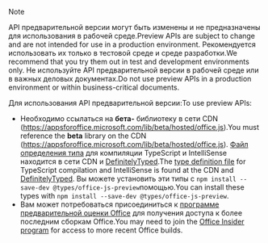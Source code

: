 > [!NOTE]
> <span data-ttu-id="e14fa-101">API предварительной версии могут быть изменены и не предназначены для использования в рабочей среде.</span><span class="sxs-lookup"><span data-stu-id="e14fa-101">Preview APIs are subject to change and are not intended for use in a production environment.</span></span> <span data-ttu-id="e14fa-102">Рекомендуется использовать их только в тестовой среде и среде разработки.</span><span class="sxs-lookup"><span data-stu-id="e14fa-102">We recommend that you try them out in test and development environments only.</span></span> <span data-ttu-id="e14fa-103">Не используйте API предварительной версии в рабочей среде или в важных деловых документах.</span><span class="sxs-lookup"><span data-stu-id="e14fa-103">Do not use preview APIs in a production environment or within business-critical documents.</span></span>
>
> <span data-ttu-id="e14fa-104">Для использования API предварительной версии:</span><span class="sxs-lookup"><span data-stu-id="e14fa-104">To use preview APIs:</span></span>
>
> - <span data-ttu-id="e14fa-105">Необходимо ссылаться на **бета-** библиотеку в сети CDN (https://appsforoffice.microsoft.com/lib/beta/hosted/office.js).</span><span class="sxs-lookup"><span data-stu-id="e14fa-105">You must reference the **beta** library on the CDN (https://appsforoffice.microsoft.com/lib/beta/hosted/office.js).</span></span> <span data-ttu-id="e14fa-106">[Файл определения типа](https://appsforoffice.microsoft.com/lib/beta/hosted/office.d.ts) для компиляции TypeScript и IntelliSense находится в сети CDN и [DefinitelyTyped](https://raw.githubusercontent.com/DefinitelyTyped/DefinitelyTyped/master/types/office-js-preview/index.d.ts).</span><span class="sxs-lookup"><span data-stu-id="e14fa-106">The [type definition file](https://appsforoffice.microsoft.com/lib/beta/hosted/office.d.ts) for TypeScript compilation and IntelliSense is found at the CDN and [DefinitelyTyped](https://raw.githubusercontent.com/DefinitelyTyped/DefinitelyTyped/master/types/office-js-preview/index.d.ts).</span></span> <span data-ttu-id="e14fa-107">Вы можете установить эти типы с `npm install --save-dev @types/office-js-preview`помощью.</span><span class="sxs-lookup"><span data-stu-id="e14fa-107">You can install these types with `npm install --save-dev @types/office-js-preview`.</span></span>
> - <span data-ttu-id="e14fa-108">Вам может потребоваться присоединиться к [программе предварительной оценки Office](https://products.office.com/office-insider) для получения доступа к более последним сборкам Office.</span><span class="sxs-lookup"><span data-stu-id="e14fa-108">You may need to join the [Office Insider program](https://products.office.com/office-insider) for access to more recent Office builds.</span></span>